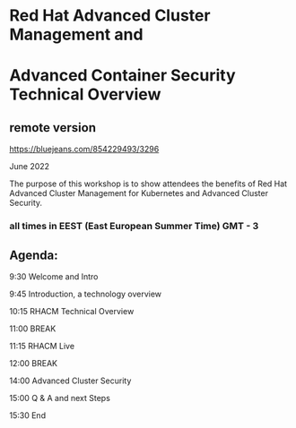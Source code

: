 # Red Hat Advanced Cluster Management and
# Advanced Container Security Technical Overview

## remote version

https://bluejeans.com/854229493/3296

June 2022

The purpose of this workshop is to show attendees the benefits of Red Hat Advanced Cluster Management for Kubernetes and Advanced Cluster Security.

### all times in EEST (East European Summer Time) GMT - 3

## Agenda:

9:30		Welcome and Intro	

9:45		Introduction, a technology overview

10:15		RHACM Technical Overview 

11:00		BREAK		

11:15		RHACM Live

12:00		BREAK

14:00		Advanced Cluster Security

15:00		Q & A and next Steps

15:30		End




